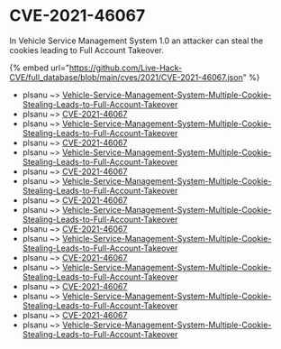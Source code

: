 # CVE-2021-46067

In Vehicle Service Management System 1.0 an attacker can steal the cookies leading to Full Account Takeover.

{% embed url="https://github.com/Live-Hack-CVE/full_database/blob/main/cves/2021/CVE-2021-46067.json" %}


* plsanu ~> [Vehicle-Service-Management-System-Multiple-Cookie-Stealing-Leads-to-Full-Account-Takeover](https://www.alice-snow.ru/2021/database/cve-2021-46067/vehicle-service-management-system-multiple-cookie-stealing-leads-to-full-account-takeover-plsanu)
* plsanu ~> [CVE-2021-46067](https://www.alice-snow.ru/2021/database/cve-2021-46067/cve-2021-46067-plsanu)
* plsanu ~> [Vehicle-Service-Management-System-Multiple-Cookie-Stealing-Leads-to-Full-Account-Takeover](https://www.alice-snow.ru/2021/database/cve-2021-46067/vehicle-service-management-system-multiple-cookie-stealing-leads-to-full-account-takeover-plsanu)
* plsanu ~> [CVE-2021-46067](https://www.alice-snow.ru/2021/database/cve-2021-46067/cve-2021-46067-plsanu)
* plsanu ~> [Vehicle-Service-Management-System-Multiple-Cookie-Stealing-Leads-to-Full-Account-Takeover](https://www.alice-snow.ru/2021/database/cve-2021-46067/vehicle-service-management-system-multiple-cookie-stealing-leads-to-full-account-takeover-plsanu)
* plsanu ~> [CVE-2021-46067](https://www.alice-snow.ru/2021/database/cve-2021-46067/cve-2021-46067-plsanu)
* plsanu ~> [Vehicle-Service-Management-System-Multiple-Cookie-Stealing-Leads-to-Full-Account-Takeover](https://www.alice-snow.ru/2021/database/cve-2021-46067/vehicle-service-management-system-multiple-cookie-stealing-leads-to-full-account-takeover-plsanu)
* plsanu ~> [CVE-2021-46067](https://www.alice-snow.ru/2021/database/cve-2021-46067/cve-2021-46067-plsanu)
* plsanu ~> [Vehicle-Service-Management-System-Multiple-Cookie-Stealing-Leads-to-Full-Account-Takeover](https://www.alice-snow.ru/2021/database/cve-2021-46067/vehicle-service-management-system-multiple-cookie-stealing-leads-to-full-account-takeover-plsanu)
* plsanu ~> [CVE-2021-46067](https://www.alice-snow.ru/2021/database/cve-2021-46067/cve-2021-46067-plsanu)
* plsanu ~> [Vehicle-Service-Management-System-Multiple-Cookie-Stealing-Leads-to-Full-Account-Takeover](https://www.alice-snow.ru/2021/database/cve-2021-46067/vehicle-service-management-system-multiple-cookie-stealing-leads-to-full-account-takeover-plsanu)
* plsanu ~> [CVE-2021-46067](https://www.alice-snow.ru/2021/database/cve-2021-46067/cve-2021-46067-plsanu)
* plsanu ~> [Vehicle-Service-Management-System-Multiple-Cookie-Stealing-Leads-to-Full-Account-Takeover](https://www.alice-snow.ru/2021/database/cve-2021-46067/vehicle-service-management-system-multiple-cookie-stealing-leads-to-full-account-takeover-plsanu)
* plsanu ~> [CVE-2021-46067](https://www.alice-snow.ru/2021/database/cve-2021-46067/cve-2021-46067-plsanu)
* plsanu ~> [Vehicle-Service-Management-System-Multiple-Cookie-Stealing-Leads-to-Full-Account-Takeover](https://www.alice-snow.ru/2021/database/cve-2021-46067/vehicle-service-management-system-multiple-cookie-stealing-leads-to-full-account-takeover-plsanu)
* plsanu ~> [CVE-2021-46067](https://www.alice-snow.ru/2021/database/cve-2021-46067/cve-2021-46067-plsanu)
* plsanu ~> [Vehicle-Service-Management-System-Multiple-Cookie-Stealing-Leads-to-Full-Account-Takeover](https://www.alice-snow.ru/2021/database/cve-2021-46067/vehicle-service-management-system-multiple-cookie-stealing-leads-to-full-account-takeover-plsanu)